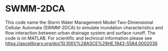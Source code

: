 # SWMM-2DCA
This code name the Storm Water Management Model Two-Dimensional Cellular Automata (SWMM-2DCA) to simulate inundation characteristics and flow interaction between urban drainage system and surface runoff.
The code is im MATLAB.
For scientific and technical information please see https://ascelibrary.org/doi/10.1061/%28ASCE%29HE.1943-5584.0002036
